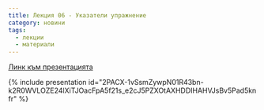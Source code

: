```yaml
---
title: Лекция 06 - Указатели упражнение
category: новини
tags:
  - лекции
  - материали
---
```


[Линк към презентацията](https://docs.google.com/presentation/d/1lrJuh305dirFAVEEMSS5NIb9GBXD0LRYcFvEi-5JIXM/edit?usp=sharing)

{% include presentation id="2PACX-1vSsmZywpN01R43bn-k2R0WVLOZE24lXiTJOacFpA5f21s_e2cJ5PZXOtAXHDDIHAHVJsBv5Pad5knfr" %}


